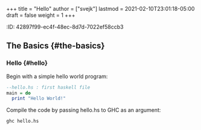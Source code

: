 +++
title = "Hello"
author = ["svejk"]
lastmod = 2021-02-10T23:01:18-05:00
draft = false
weight = 1
+++

:ID:       42897f99-ec4f-48ec-8d7d-7022ef58ccb3


## The Basics {#the-basics}


### Hello {#hello}

Begin with a simple hello world program:

```haskell
--hello.hs : first haskell file
main = do
  print "Hello World!"
```

Compile the code by passing <span class="underline">hello.hs</span> to GHC as an argument:

```bash
ghc hello.hs
```
